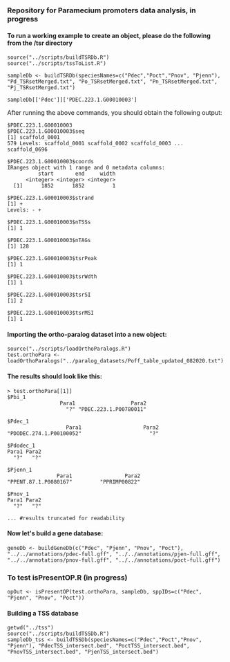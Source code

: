 ### Repository for Paramecium promoters data analysis, in progress

#### To run a working example to create an object, please do the following from the /tsr directory

```
source("../scripts/buildTSRDb.R")
source("../scripts/tssToList.R")

sampleDb <- buildTSRDb(speciesNames=c("Pdec","Poct","Pnov", "Pjenn"), "Pd_TSRsetMerged.txt", "Po_TSRsetMerged.txt", "Pn_TSRsetMerged.txt", "Pj_TSRsetMerged.txt")

sampleDb[['Pdec']]['PDEC.223.1.G00010003']
```

After running the above commands, you should obtain the following output:

```
$PDEC.223.1.G00010003
$PDEC.223.1.G00010003$seq
[1] scaffold_0001
579 Levels: scaffold_0001 scaffold_0002 scaffold_0003 ... scaffold_0696

$PDEC.223.1.G00010003$coords
IRanges object with 1 range and 0 metadata columns:
          start       end     width
      <integer> <integer> <integer>
  [1]      1852      1852         1

$PDEC.223.1.G00010003$strand
[1] +
Levels: - +

$PDEC.223.1.G00010003$nTSSs
[1] 1

$PDEC.223.1.G00010003$nTAGs
[1] 128

$PDEC.223.1.G00010003$tsrPeak
[1] 1

$PDEC.223.1.G00010003$tsrWdth
[1] 1

$PDEC.223.1.G00010003$tsrSI
[1] 2

$PDEC.223.1.G00010003$tsrMSI
[1] 1
```

#### Importing the ortho-paralog dataset into a new object:

```
source("../scripts/loadOrthoParalogs.R")
test.orthoPara <- loadOrthoParalogs("../paralog_datasets/Poff_table_updated_082020.txt")
```

#### The results should look like this:
```
> test.orthoPara[[1]]
$Pbi_1
                 Para1                  Para2 
                   "?" "PDEC.223.1.P00780011" 

$Pdec_1
                   Para1                    Para2 
"PDODEC.274.1.P00100052"                      "?" 

$Pdodec_1
Para1 Para2 
  "?"   "?" 

$Pjenn_1
                Para1                 Para2 
"PPENT.87.1.P0080167"         "PPRIMP00822" 

$Pnov_1
Para1 Para2 
  "?"   "?" 

... #results truncated for readability
```

#### Now let's build a gene database:

```
geneDb <- buildGeneDb(c("Pdec", "Pjenn", "Pnov", "Poct"), "../../annotations/pdec-full.gff", "../../annotations/pjen-full.gff", "../../annotations/pnov-full.gff", "../../annotations/poct-full.gff")
```

### To test isPresentOP.R (in progress)
```
opOut <- isPresentOP(test.orthoPara, sampleDb, sppIDs=c("Pdec", "Pjenn", "Pnov", "Poct"))
```

#### Building a TSS database
```
getwd("../tss")
source("../scripts/buildTSSDb.R")
sampleDb_tss <- buildTSSDb(speciesNames=c("Pdec","Poct","Pnov", "Pjenn"), "PdecTSS_intersect.bed", "PoctTSS_intersect.bed", "PnovTSS_intersect.bed", "PjenTSS_intersect.bed")
```